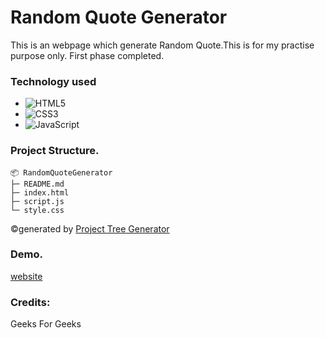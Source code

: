 # Random Quote Generator

This is an webpage which generate Random Quote.This is for my practise purpose only.
First phase completed.

### Technology used

* ![HTML5](https://img.shields.io/badge/html5-%23E34F26.svg?style=for-the-badge&logo=html5&logoColor=white)
* ![CSS3](https://img.shields.io/badge/css3-%231572B6.svg?style=for-the-badge&logo=css3&logoColor=white)
* ![JavaScript](https://img.shields.io/badge/javascript-%23323330.svg?style=for-the-badge&logo=javascript&logoColor=%23F7DF1E)

### Project Structure.

```
📦 RandomQuoteGenerator
├─ README.md
├─ index.html
├─ script.js
└─ style.css
```
©generated by [Project Tree Generator](https://woochanleee.github.io/project-tree-generator)

### Demo.

[website](https://subramanyaks.github.io/RandomQuoteGenerator/)

### Credits:
Geeks For Geeks
